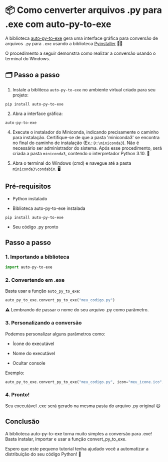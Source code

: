 # 📦 Como cenverter arquivos .py para .exe com auto-py-to-exe


A biblioteca [auto-py-to-exe](https://pypi.org/project/auto-py-to-exe/) gera uma interface gráfica para conversão de arquivos `.py` para `.exe` usando a biblioteca [Pyinstaller](https://pyinstaller.org/en/stable/index.html) 👨‍💻

O procedimento a seguir demonstra como realizar a conversão usando o terminal do Windows.

## 🗂️ Passo a passo

1) Instale a bibliteca `auto-py-to-exe` no ambiente virtual criado para seu projeto:
  ```
pip install auto-py-to-exe
```
2)   Abra a interface gráfica:
   ```
auto-py-to-exe
```

4) Execute o instalador do Miniconda, indicando precisamente o caminho para instalação. Certifique-se de que a pasta 'miniconda3' se encontra no final do caminho de instalação (Ex.: `D:\miniconda3`). Não é necessário ser administrador do sistema. Após esse procedimento, será criada a pasta `miniconda3`, contendo o interpretador Python 3.10. 📁

5) Abra o terminal do Windows (cmd) e navegue até a pasta `miniconda3\condabin`. 🖥 




## Pré-requisitos

- Python instalado 

- Biblioteca auto-py-to-exe instalada

```
pip install auto-py-to-exe
```

- Seu código .py pronto  

## Passo a passo

### 1. Importando a biblioteca 

```python
import auto-py-to-exe
```

### 2. Convertendo em .exe

Basta usar a função `auto_py_to_exe`:

```python
auto_py_to_exe.convert_py_to_exe("meu_codigo.py") 
```

⚠️ Lembrando de passar o nome do seu arquivo .py como parâmetro.

### 3. Personalizando a conversão

Podemos personalizar alguns parâmetros como:

- Ícone do executável 

- Nome do executável

- Ocultar console

Exemplo:

```python
auto_py_to_exe.convert_py_to_exe("meu_codigo.py", icon="meu_icone.ico", name="meu_executavel", console=False)
```

### 4. Pronto!

Seu executável .exe será gerado na mesma pasta do arquivo .py original 😃

## Conclusão

A biblioteca auto-py-to-exe torna muito simples a conversão para .exe! Basta instalar, importar e usar a função convert_py_to_exe.

Espero que este pequeno tutorial tenha ajudado você a automatizar a distribuição do seu código Python! 🚀
